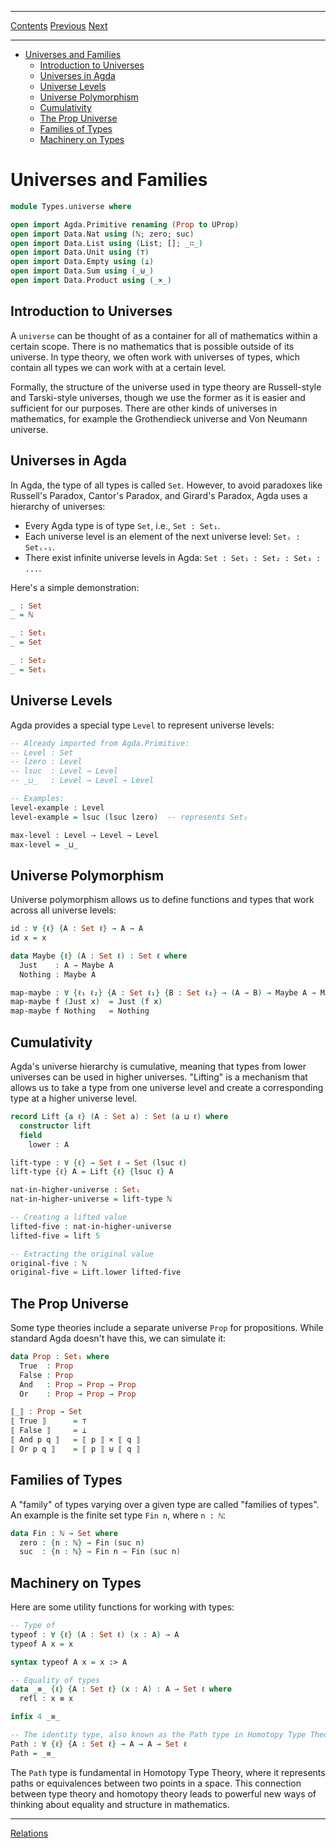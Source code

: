 ****
[Contents](contents.html)
[Previous](Types.introduction.html)
[Next](Types.relations.html)

<!-- START doctoc generated TOC please keep comment here to allow auto update -->
<!-- DON'T EDIT THIS SECTION, INSTEAD RE-RUN doctoc TO UPDATE -->
****

- [Universes and Families](#universes-and-families)
  - [Introduction to Universes](#introduction-to-universes)
  - [Universes in Agda](#universes-in-agda)
  - [Universe Levels](#universe-levels)
  - [Universe Polymorphism](#universe-polymorphism)
  - [Cumulativity](#cumulativity)
  - [The Prop Universe](#the-prop-universe)
  - [Families of Types](#families-of-types)
  - [Machinery on Types](#machinery-on-types)

<!-- END doctoc generated TOC please keep comment here to allow auto update -->

# Universes and Families

```agda
module Types.universe where

open import Agda.Primitive renaming (Prop to UProp)
open import Data.Nat using (ℕ; zero; suc)
open import Data.List using (List; []; _∷_)
open import Data.Unit using (⊤)
open import Data.Empty using (⊥)
open import Data.Sum using (_⊎_)
open import Data.Product using (_×_)
```

## Introduction to Universes

A `universe` can be thought of as a container for all of mathematics within a certain scope. There is no mathematics that is possible outside of its universe. In type theory, we often work with universes of types, which contain all types we can work with at a certain level.

Formally, the structure of the universe used in type theory are Russell-style and Tarski-style universes, though we use the former as it is easier and sufficient for our purposes. There are other kinds of universes in mathematics, for example the Grothendieck universe and Von Neumann universe.

## Universes in Agda

In Agda, the type of all types is called `Set`. However, to avoid paradoxes like Russell's Paradox, Cantor's Paradox, and Girard's Paradox, Agda uses a hierarchy of universes:

- Every Agda type is of type `Set`, i.e., `Set : Set₁`.
- Each universe level is an element of the next universe level: `Setᵢ : Setᵢ₊₁`.
- There exist infinite universe levels in Agda: `Set : Set₁ : Set₂ : Set₃ : ...`.

Here's a simple demonstration:

```agda
_ : Set
_ = ℕ

_ : Set₁
_ = Set

_ : Set₂
_ = Set₁
```

## Universe Levels

Agda provides a special type `Level` to represent universe levels:

```agda
-- Already imported from Agda.Primitive:
-- Level : Set
-- lzero : Level
-- lsuc  : Level → Level
-- _⊔_   : Level → Level → Level

-- Examples:
level-example : Level
level-example = lsuc (lsuc lzero)  -- represents Set₂

max-level : Level → Level → Level
max-level = _⊔_
```

## Universe Polymorphism

Universe polymorphism allows us to define functions and types that work across all universe levels:

```agda
id : ∀ {ℓ} {A : Set ℓ} → A → A
id x = x

data Maybe {ℓ} (A : Set ℓ) : Set ℓ where
  Just    : A → Maybe A
  Nothing : Maybe A

map-maybe : ∀ {ℓ₁ ℓ₂} {A : Set ℓ₁} {B : Set ℓ₂} → (A → B) → Maybe A → Maybe B
map-maybe f (Just x)  = Just (f x)
map-maybe f Nothing   = Nothing
```

## Cumulativity

Agda's universe hierarchy is cumulative, meaning that types from lower universes can be used in higher universes. "Lifting" is a mechanism that allows us to take a type from one universe level and create a corresponding type at a higher universe level.

```agda
record Lift {a ℓ} (A : Set a) : Set (a ⊔ ℓ) where
  constructor lift
  field
    lower : A

lift-type : ∀ {ℓ} → Set ℓ → Set (lsuc ℓ)
lift-type {ℓ} A = Lift {ℓ} {lsuc ℓ} A

nat-in-higher-universe : Set₁
nat-in-higher-universe = lift-type ℕ
```

```agda
-- Creating a lifted value
lifted-five : nat-in-higher-universe
lifted-five = lift 5

-- Extracting the original value
original-five : ℕ
original-five = Lift.lower lifted-five
```

## The Prop Universe

Some type theories include a separate universe `Prop` for propositions. While standard Agda doesn't have this, we can simulate it:

```agda
data Prop : Set₁ where
  True  : Prop
  False : Prop
  And   : Prop → Prop → Prop
  Or    : Prop → Prop → Prop

⟦_⟧ : Prop → Set
⟦ True ⟧      = ⊤
⟦ False ⟧     = ⊥
⟦ And p q ⟧   = ⟦ p ⟧ × ⟦ q ⟧
⟦ Or p q ⟧    = ⟦ p ⟧ ⊎ ⟦ q ⟧
```

## Families of Types

A "family" of types varying over a given type are called "families of types". An example is the finite set type `Fin n`, where `n : ℕ`:

```agda
data Fin : ℕ → Set where
  zero : {n : ℕ} → Fin (suc n)
  suc  : {n : ℕ} → Fin n → Fin (suc n)
```

## Machinery on Types

Here are some utility functions for working with types:

```agda
-- Type of
typeof : ∀ {ℓ} (A : Set ℓ) (x : A) → A
typeof A x = x

syntax typeof A x = x :> A

-- Equality of types
data _≡_ {ℓ} {A : Set ℓ} (x : A) : A → Set ℓ where
  refl : x ≡ x

infix 4 _≡_

-- The identity type, also known as the Path type in Homotopy Type Theory
Path : ∀ {ℓ} {A : Set ℓ} → A → A → Set ℓ
Path = _≡_
```

The `Path` type is fundamental in Homotopy Type Theory, where it represents paths or equivalences between two points in a space. This connection between type theory and homotopy theory leads to powerful new ways of thinking about equality and structure in mathematics.

****
[Relations](./Types.relations.html)
